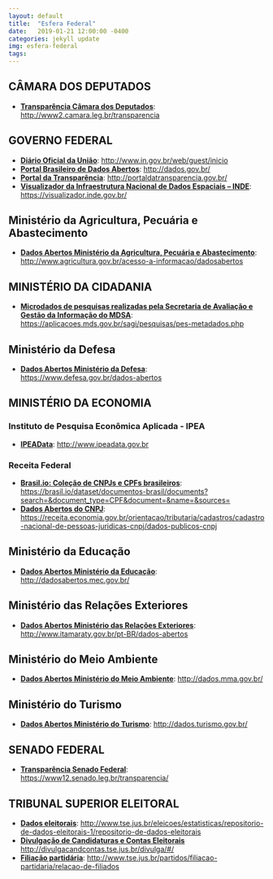 ```yaml
---
layout: default
title:  "Esfera Federal"
date:   2019-01-21 12:00:00 -0400
categories: jekyll update
img: esfera-federal
tags:
---
```


## CÂMARA DOS DEPUTADOS

- **[Transparência Câmara dos Deputados](http://www2.camara.leg.br/transparencia)**: http://www2.camara.leg.br/transparencia

## GOVERNO FEDERAL

- **[Diário Oficial da União](http://www.in.gov.br/web/guest/inicio)**: http://www.in.gov.br/web/guest/inicio
- **[Portal Brasileiro de Dados Abertos](http://dados.gov.br/)**: http://dados.gov.br/
- **[Portal da Transparência](http://portaldatransparencia.gov.br/)**: http://portaldatransparencia.gov.br/
- **[Visualizador da Infraestrutura Nacional de Dados Espaciais – INDE](https://visualizador.inde.gov.br/)**: https://visualizador.inde.gov.br/

## Ministério da Agricultura, Pecuária e Abastecimento

- **[Dados Abertos Ministério da Agricultura, Pecuária e Abastecimento](http://www.agricultura.gov.br/acesso-a-informacao/dadosabertos)**: http://www.agricultura.gov.br/acesso-a-informacao/dadosabertos

## MINISTÉRIO DA CIDADANIA

- **[Microdados de pesquisas realizadas pela Secretaria de Avaliação e Gestão da Informação do MDSA](https://aplicacoes.mds.gov.br/sagi/pesquisas/pes-metadados.php)**: https://aplicacoes.mds.gov.br/sagi/pesquisas/pes-metadados.php

## Ministério da Defesa

- **[Dados Abertos Ministério da Defesa](https://www.defesa.gov.br/dados-abertos)**: https://www.defesa.gov.br/dados-abertos

## MINISTÉRIO DA ECONOMIA

### Instituto de Pesquisa Econômica Aplicada - IPEA

- **[IPEAData](http://www.ipeadata.gov.br)**: http://www.ipeadata.gov.br

### Receita Federal

- **[Brasil.io: Coleção de CNPJs e CPFs brasileiros](https://brasil.io/dataset/documentos-brasil/documents?search=&document_type=CPF&document=&name=&sources=)**: https://brasil.io/dataset/documentos-brasil/documents?search=&document_type=CPF&document=&name=&sources=
- **[Dados Abertos do CNPJ](https://receita.economia.gov.br/orientacao/tributaria/cadastros/cadastro-nacional-de-pessoas-juridicas-cnpj/dados-publicos-cnpj)**: https://receita.economia.gov.br/orientacao/tributaria/cadastros/cadastro-nacional-de-pessoas-juridicas-cnpj/dados-publicos-cnpj

## Ministério da Educação

- **[Dados Abertos Ministério da Educação](http://dadosabertos.mec.gov.br/)**: http://dadosabertos.mec.gov.br/

## Ministério das Relações Exteriores

- **[Dados Abertos Ministério das Relações Exteriores](http://www.itamaraty.gov.br/pt-BR/dados-abertos)**: http://www.itamaraty.gov.br/pt-BR/dados-abertos

## Ministério do Meio Ambiente

- **[Dados Abertos Ministério do Meio Ambiente](http://dados.mma.gov.br/)**: http://dados.mma.gov.br/

## Ministério do Turismo

- **[Dados Abertos Ministério do Turismo](http://dados.turismo.gov.br/)**: http://dados.turismo.gov.br/

## SENADO FEDERAL

- **[Transparência Senado Federal](https://www12.senado.leg.br/transparencia/)**: https://www12.senado.leg.br/transparencia/

## TRIBUNAL SUPERIOR ELEITORAL

- **[Dados eleitorais](http://www.tse.jus.br/eleicoes/estatisticas/repositorio-de-dados-eleitorais-1/repositorio-de-dados-eleitorais)**: http://www.tse.jus.br/eleicoes/estatisticas/repositorio-de-dados-eleitorais-1/repositorio-de-dados-eleitorais
- **[Divulgação de Candidaturas e Contas Eleitorais](http://divulgacandcontas.tse.jus.br/divulga/#/)** http://divulgacandcontas.tse.jus.br/divulga/#/
- **[Filiação partidária](http://www.tse.jus.br/partidos/filiacao-partidaria/relacao-de-filiados)**: http://www.tse.jus.br/partidos/filiacao-partidaria/relacao-de-filiados

